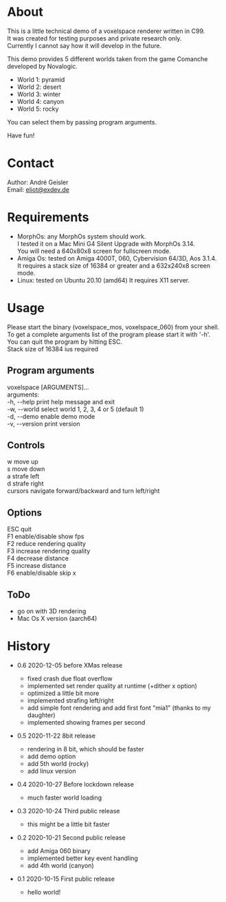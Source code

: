 # About

This is a little technical demo of a voxelspace renderer written in C99.  
It was created for testing purposes and private research only.  
Currently I cannot say how it will develop in the future.

This demo provides 5 different worlds taken from the game Comanche developed by Novalogic.

- World 1: pyramid
- World 2: desert
- World 3: winter
- World 4: canyon
- World 5: rocky

You can select them by passing program arguments.

Have fun!

# Contact

Author: André Geisler  
Email: eliot@exdev.de

# Requirements

* MorphOs: any MorphOs system should work.  
  I tested it on a Mac Mini G4 Silent Upgrade with MorphOs 3.14.  
  You will need a 640x80x8 screen for fullscreen mode.
* Amiga Os: tested on Amiga 4000T, 060, Cybervision 64/3D, Aos 3.1.4.  
  It requires a stack size of 16384 or greater and a 632x240x8 screen mode.
* Linux: tested on Ubuntu 20.10 (amd64)
  It requires X11 server.

# Usage

Please start the binary (voxelspace_mos, voxelspace_060) from your shell.  
To get a complete arguments list of the program please start it with '-h'.  
You can quit the program by hitting ESC.  
Stack size of 16384 ius required

## Program arguments

voxelspace [ARGUMENTS]...  
arguments:  
-h, --help              print help message and exit  
-w, --world <number>    select world 1, 2, 3, 4 or 5 (default 1)  
-d, --demo              enable demo mode  
-v, --version           print version  

## Controls

w                   move up  
s                   move down  
a                   strafe left  
d                   strafe right  
cursors             navigate forward/backward and turn left/right  

## Options

ESC                 quit  
F1                  enable/disable show fps  
F2                  reduce rendering quality  
F3                  increase rendering quality  
F4                  decrease distance  
F5                  increase distance  
F6                  enable/disable skip x  

## ToDo

- go on with 3D rendering
- Mac Os X version (aarch64)

# History

- 0.6 2020-12-05 before XMas release
    - fixed crash due float overflow
    - implemented set render quality at runtime (+dither x option)
    - optimized a little bit more
    - implemented strafing left/right
    - add simple font rendering and add first font "mia1" (thanks to my daughter)
    - implemented showing frames per second

- 0.5 2020-11-22 8bit release
    - rendering in 8 bit, which should be faster
    - add demo option
    - add 5th world (rocky)
    - add linux version

- 0.4 2020-10-27 Before lockdown release
    - much faster world loading

- 0.3 2020-10-24 Third public release
    - this might be a little bit faster

- 0.2 2020-10-21 Second public release
    - add Amiga 060 binary
    - implemented better key event handling
    - add 4th world (canyon)

- 0.1 2020-10-15 First public release
    - hello world!